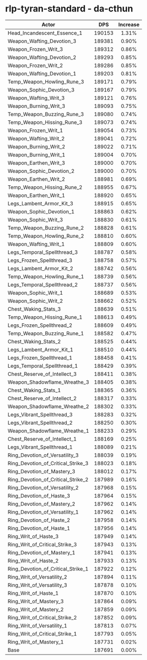 # rlp-tyran-standard - da-cthun
| Actor | DPS | Increase |
|---|:---:|:---:|
|Head_Incandescent_Essence_1|190153|1.31%|
|Weapon_Wafting_Devotion_3|189381|0.90%|
|Weapon_Frozen_Writ_3|189312|0.86%|
|Weapon_Wafting_Devotion_2|189293|0.85%|
|Weapon_Frozen_Writ_2|189286|0.85%|
|Weapon_Wafting_Devotion_1|189203|0.81%|
|Temp_Weapon_Howling_Rune_3|189171|0.79%|
|Weapon_Sophic_Devotion_3|189167|0.79%|
|Weapon_Wafting_Writ_3|189121|0.76%|
|Weapon_Burning_Writ_3|189093|0.75%|
|Temp_Weapon_Buzzing_Rune_3|189080|0.74%|
|Temp_Weapon_Hissing_Rune_3|189073|0.74%|
|Weapon_Frozen_Writ_1|189054|0.73%|
|Weapon_Wafting_Writ_2|189041|0.72%|
|Weapon_Burning_Writ_2|189022|0.71%|
|Weapon_Burning_Writ_1|189004|0.70%|
|Weapon_Earthen_Writ_3|189000|0.70%|
|Weapon_Sophic_Devotion_2|189000|0.70%|
|Weapon_Earthen_Writ_2|188981|0.69%|
|Temp_Weapon_Hissing_Rune_2|188955|0.67%|
|Weapon_Earthen_Writ_1|188920|0.65%|
|Legs_Lambent_Armor_Kit_3|188915|0.65%|
|Weapon_Sophic_Devotion_1|188863|0.62%|
|Weapon_Sophic_Writ_3|188830|0.61%|
|Temp_Weapon_Buzzing_Rune_2|188828|0.61%|
|Temp_Weapon_Howling_Rune_2|188810|0.60%|
|Weapon_Wafting_Writ_1|188809|0.60%|
|Legs_Temporal_Spellthread_3|188787|0.58%|
|Legs_Frozen_Spellthread_3|188758|0.57%|
|Legs_Lambent_Armor_Kit_2|188742|0.56%|
|Temp_Weapon_Howling_Rune_1|188739|0.56%|
|Legs_Temporal_Spellthread_2|188737|0.56%|
|Weapon_Sophic_Writ_1|188689|0.53%|
|Weapon_Sophic_Writ_2|188662|0.52%|
|Chest_Waking_Stats_3|188639|0.51%|
|Temp_Weapon_Hissing_Rune_1|188613|0.49%|
|Legs_Frozen_Spellthread_2|188609|0.49%|
|Temp_Weapon_Buzzing_Rune_1|188582|0.47%|
|Chest_Waking_Stats_2|188525|0.44%|
|Legs_Lambent_Armor_Kit_1|188510|0.44%|
|Legs_Frozen_Spellthread_1|188458|0.41%|
|Legs_Temporal_Spellthread_1|188429|0.39%|
|Chest_Reserve_of_Intellect_3|188411|0.38%|
|Weapon_Shadowflame_Wreathe_3|188405|0.38%|
|Chest_Waking_Stats_1|188365|0.36%|
|Chest_Reserve_of_Intellect_2|188317|0.33%|
|Weapon_Shadowflame_Wreathe_2|188302|0.33%|
|Legs_Vibrant_Spellthread_3|188283|0.32%|
|Legs_Vibrant_Spellthread_2|188250|0.30%|
|Weapon_Shadowflame_Wreathe_1|188233|0.29%|
|Chest_Reserve_of_Intellect_1|188169|0.25%|
|Legs_Vibrant_Spellthread_1|188089|0.21%|
|Ring_Devotion_of_Versatility_3|188039|0.19%|
|Ring_Devotion_of_Critical_Strike_3|188023|0.18%|
|Ring_Devotion_of_Mastery_3|188012|0.17%|
|Ring_Devotion_of_Critical_Strike_2|187989|0.16%|
|Ring_Devotion_of_Versatility_2|187968|0.15%|
|Ring_Devotion_of_Haste_3|187964|0.15%|
|Ring_Devotion_of_Mastery_2|187962|0.14%|
|Ring_Devotion_of_Versatility_1|187962|0.14%|
|Ring_Devotion_of_Haste_2|187958|0.14%|
|Ring_Devotion_of_Haste_1|187956|0.14%|
|Ring_Writ_of_Haste_3|187949|0.14%|
|Ring_Writ_of_Critical_Strike_3|187943|0.13%|
|Ring_Devotion_of_Mastery_1|187941|0.13%|
|Ring_Writ_of_Haste_2|187933|0.13%|
|Ring_Devotion_of_Critical_Strike_1|187922|0.12%|
|Ring_Writ_of_Versatility_2|187894|0.11%|
|Ring_Writ_of_Versatility_3|187878|0.10%|
|Ring_Writ_of_Haste_1|187870|0.10%|
|Ring_Writ_of_Mastery_3|187864|0.09%|
|Ring_Writ_of_Mastery_2|187859|0.09%|
|Ring_Writ_of_Critical_Strike_2|187852|0.09%|
|Ring_Writ_of_Versatility_1|187813|0.07%|
|Ring_Writ_of_Critical_Strike_1|187793|0.05%|
|Ring_Writ_of_Mastery_1|187731|0.02%|
|Base|187691|0.00%|
